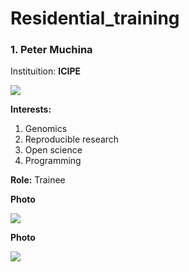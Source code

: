 # Residential_training

### 1. Peter Muchina
Instituition: **ICIPE**

![](https://i1.wp.com/bioinnovate-africa.org/wp-content/uploads/2019/06/icipe_logo.jpg?resize=1400%2C9999&ssl=1)

**Interests:** 
1. Genomics
1. Reproducible research
1. Open science
1. Programming


**Role:** Trainee

**Photo**

![](https://avatars3.githubusercontent.com/u/55382520?s=400&u=a83095892610e0ad5e2f721128c91e06e9f92549&v=4)

**Photo**

![](https://scontent.fmba1-1.fna.fbcdn.net/v/t1.0-9/35348763_204932613372742_6786202396746842112_n.jpg?_nc_cat=105&_nc_sid=6e5ad9&_nc_ohc=kpnD2i7yHGcAX9td8vr&_nc_pt=5&_nc_ht=scontent.fmba1-1.fna&oh=3401722a1a894cf7992608576f60ad8d&oe=5F270F26)

